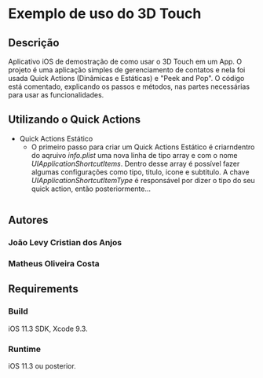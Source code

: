 #  Exemplo de uso do 3D Touch

## Descrição
Aplicativo iOS de demostração de como usar o 3D Touch em um App. O projeto é uma aplicação simples de 
gerenciamento de  contatos e nela foi usada Quick Actions (Dinâmicas e Estáticas) e "Peek and Pop". O código está 
comentado,  explicando os passos e métodos, nas partes necessárias para usar as funcionalidades.


## Utilizando o Quick Actions
- Quick Actions Estático
  - O primeiro passo para criar um Quick Actions Estático é criarndentro do aqruivo *info.plist* uma nova linha de tipo array e com o nome *UIApplicationShortcutItems*. Dentro desse array é possível fazer algumas configurações como tipo, titulo, icone e subtitulo. A chave *UIApplicationShortcutItemType* é responsável por dizer o tipo do seu quick action, então posteriormente...

````swift

````


## Autores
### João Levy Cristian dos Anjos
### Matheus Oliveira Costa

## Requirements

### Build

iOS 11.3 SDK, Xcode 9.3.

### Runtime

iOS 11.3 ou posterior.
